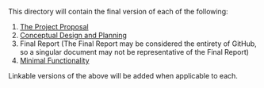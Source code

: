 This directory will contain the final version of each of the following:
1. [The Project Proposal](https://github.com/JoshuaEgwuatu/Capstone-Spring2023-CitizenAirQualitySensor/blob/main/Reports/Project%20Proposal%20Revisions.pdf)
2. [Conceptual Design and Planning](https://github.com/JoshuaEgwuatu/Capstone-Spring2023-CitizenAirQualitySensor/blob/main/Reports/Conceptual%20Design%20and%20Planning.pdf)
3. Final Report (The Final Report may be considered the entirety of GitHub, so a singular document may not be representative of the Final Report)
4. [Minimal Functionality](https://github.com/JoshuaEgwuatu/Capstone-Spring2023-CitizenAirQualitySensor/blob/main/Reports/Minimal%20Functionality%20(1).pdf)

Linkable versions of the above will be added when applicable to each.
